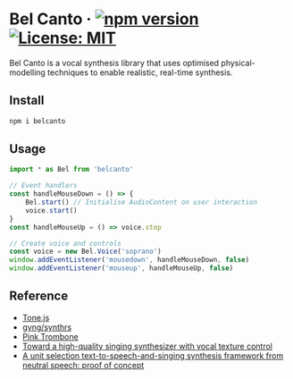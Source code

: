 # Bel Canto &middot; [![npm version](https://img.shields.io/npm/v/react.svg?style=flat)](https://www.npmjs.com/package/belcanto) [![License: MIT](https://img.shields.io/badge/License-MIT-yellow.svg)](https://opensource.org/licenses/MIT)

Bel Canto is a vocal synthesis library that uses optimised physical-modelling techniques to enable realistic, real-time synthesis.

## Install

```bash
npm i belcanto
```

## Usage

```js
import * as Bel from 'belcanto'

// Event handlers
const handleMouseDown = () => {
    Bel.start() // Initialise AudioContent on user interaction
    voice.start()
}
const handleMouseUp = () => voice.stop

// Create voice and controls
const voice = new Bel.Voice('soprano')
window.addEventListener('mousedown', handleMouseDown, false)
window.addEventListener('mouseup', handleMouseUp, false)
```

## Reference
- [Tone.js](https://github.com/Tonejs/Tone.js)
- [gyng/synthrs](https://github.com/gyng/synthrs/)
- [Pink Trombone](https://dood.al/pinktrombone/)
- [Toward a high-quality singing synthesizer with vocal texture control](https://ccrma.stanford.edu/~vickylu/thesis/)
- [A unit selection text-to-speech-and-singing synthesis framework from neutral speech: proof of concept
](https://asmp-eurasipjournals.springeropen.com/articles/10.1186/s13636-019-0163-y)

